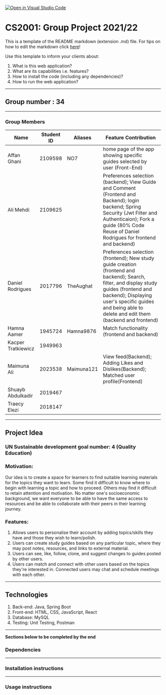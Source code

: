 [![Open in Visual Studio Code](https://classroom.github.com/assets/open-in-vscode-f059dc9a6f8d3a56e377f745f24479a46679e63a5d9fe6f495e02850cd0d8118.svg)](https://classroom.github.com/online_ide?assignment_repo_id=6108163&assignment_repo_type=AssignmentRepo)
# CS2001: Group Project 2021/22

This is a template of the README markdown (extension .md)  file. For tips on how to edit the markdown click [here](https://guides.github.com/features/mastering-markdown/)!


Use this template to inform your clients about:

1. What is this web application?
2. What are its capabilities i.e. features?
3. How to install the code (including any dependencies)?
4. How to run the web application?

---

## Group number : 34

---

### Group Members

Name | Student ID | Aliases | Feature Contribution |
-----|------------|---------|----------------------|
Affan Ghani | 2109598 | NO7 | home page of the app showing specific guides selected by user (Front-End) |
Ali Mehdi | 2109625 |       | Preferences selection (backend); View Guide and Comment (Frontend and Backend); login backend; Spring Security (Jwt Filter and Authenticaion); Fork a guide (80% Code Reuse of Daniel Rodrigues for frontend and backend)
Daniel Rodrigues | 2017796 | TheAughat | Preferences selection (frontend); New study guide creation (frontend and backend); Search, filter, and display study guides (frontend and backend); Displaying user's specific guides and being able to delete and edit them (backend and frontend) |
Hamna Aamer | 1945724 | Hamna9876 | Match functionality (frontend and backend)
Kacper Tratkiewicz | 1949963 |
Maimuna Ali | 2023538 | Maimuna121| View feed(Backend); Adding Likes and Dislikes(Backend); Matched user profile(Frontend)
Shuayb Abdulkadir | 2019467 |
Traecy Elezi | 2018147 |

---

## Project Idea

### UN Sustainable development goal number: 4 (Quality Education)

### Motivation:
Our idea is to create a space for learners to find suitable learning materials for the topics they want to learn. Some find it difficult to know where to begin with learning a topic and how to proceed. Others may find it difficult to retain attention and motivation. No matter one's socioeconomic background, we want everyone to be able to have the same access to resources and be able to collaborate with their peers in their learning journey.

### Features:
1. Allows users to personalise their account by adding topics/skills they have and those they wish to learn/polish.
2. Users can create study guides based on any particular topic, where they may post notes, resources, and links to external material.
3. Users can see, like, follow, clone, and suggest changes to guides posted by other users.
4. Users can match and connect with other users based on the topics they're interested in. Connected users may chat and schedule meetings with each other.

---

## Technologies

1. Back-end: Java, Spring Boot
2. Front-end: HTML, CSS, JavaScript, React
3. Database: MySQL
4. Testing: Unit Testing, Postman

---

****Sections below to be completed by the end****

### Dependencies

---

### Installation instructions

---

### Usage instructions 
